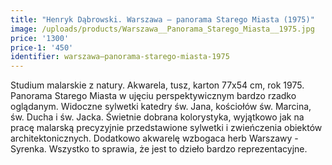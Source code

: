 ```yaml
---
title: "Henryk Dąbrowski. Warszawa – panorama Starego Miasta (1975)"
image: /uploads/products/Warszawa__Panorama_Starego_Miasta__1975.jpg
price: '1300'
price-1: '450'
identifier: warszawa–panorama-starego-miasta-1975
---
```


Studium malarskie z natury. Akwarela, tusz, karton 77x54 cm, rok 1975. Panorama Starego Miasta w ujęciu perspektywicznym bardzo rzadko oglądanym. Widoczne sylwetki katedry św. Jana, kościołów św. Marcina, św. Ducha i św. Jacka.
Świetnie dobrana kolorystyka, wyjątkowo jak na pracę malarską precyzyjnie przedstawione sylwetki i zwieńczenia obiektów architektonicznych. Dodatkowo akwarelę wzbogaca herb Warszawy - Syrenka. Wszystko to sprawia, że jest to dzieło bardzo reprezentacyjne.